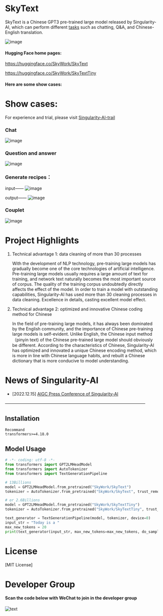 # SkyText

SkyText is a Chinese GPT3 pre-trained large model released by Singularity-AI, which can perform different [tasks](https://openapi.singularity-ai.com/index.html#/examplesIndex) such as chatting, Q&A, and Chinese-English translation. 

![image](https://user-images.githubusercontent.com/120169448/208887507-34db7755-67d6-4807-a43b-ed851c961f8f.png)

#### Hugging Face home pages:
https://huggingface.co/SkyWork/SkyText

https://huggingface.co/SkyWork/SkyTextTiny

#### Here are some show cases:

# Show cases:

For experience and trial, please visit [Singularity-AI-trail](https://openapi.singularity-ai.com/index.html#/tryoutIndex)

### Chat
![image](https://user-images.githubusercontent.com/120169448/208884291-f598368d-951a-4356-967a-f0466f8f069f.png)

### Question and answer
![image](https://user-images.githubusercontent.com/120169448/208884265-55b0cb1c-48a1-4f42-8ea0-6608b5a551af.png)

### Generate recipes：
input——
![image](https://user-images.githubusercontent.com/120169448/208884242-29afcd38-2b8e-451b-9f43-e68b5660f435.png)

output——
![image](https://user-images.githubusercontent.com/120169448/208884206-b58a626e-85de-4c42-81c3-7e4d4c4da634.png)

### Couplet
![image](https://user-images.githubusercontent.com/120169448/208884185-dd2043d3-d868-41fd-a495-a034fac6e35c.png)

# Project Highlights

1. Technical advantage 1: data cleaning of more than 30 processes
   
   With the development of NLP technology, pre-training large models has gradually become one of the core technologies of artificial intelligence. Pre-training large models usually requires a large amount of text for training, and network text naturally becomes the most important source of corpus. The quality of the training corpus undoubtedly directly affects the effect of the model. In order to train a model with outstanding capabilities, Singularity-AI has used more than 30 cleaning processes in data cleaning. Excellence in details, casting excellent model effect.


2. Technical advantage 2: optimized and innovative Chinese coding method for Chinese
   
   In the field of pre-training large models, it has always been dominated by the English community, and the importance of Chinese pre-training large models is self-evident. Unlike English, the Chinese input method（pinyin text) of the Chinese pre-trained large model should obviously be different. According to the characteristics of Chinese, Singularity-AI has optimized and innovated a unique Chinese encoding method, which is more in line with Chinese language habits, and rebuilt a Chinese dictionary that is more conducive to model understanding.



# News of Singularity-AI

- [2022.12.15] [AIGC Press Conference of Singularity-AI](https://live.vhall.com/v3/lives/subscribe/697547540)
  
—————————————————————————————————

## Installation

```
Recommand
transformers>=4.18.0
```

## Model Usage

```python
# -*- coding: utf-8 -*-
from transformers import GPT2LMHeadModel
from transformers import AutoTokenizer
from transformers import TextGenerationPipeline

# 13Billions
model = GPT2LMHeadModel.from_pretrained("SkyWork/SkyText")
tokenizer = AutoTokenizer.from_pretrained("SkyWork/SkyText", trust_remote_code=True)

# or 2.6Billions
model = GPT2LMHeadModel.from_pretrained("SkyWork/SkyTextTiny")
tokenizer = AutoTokenizer.from_pretrained("SkyWork/SkyTextTiny", trust_remote_code=True)

text_generator = TextGenerationPipeline(model, tokenizer, device=0)
input_str = "Today is a "
max_new_tokens = 20
print(text_generator(input_str, max_new_tokens=max_new_tokens, do_sample=True))
```

# License

[MIT License]

# Developer Group
#### Scan the code below with WeChat to join in the developer group

![text](https://user-images.githubusercontent.com/120169448/211474572-4e084a69-04d7-4d34-ab93-ef5fc3007b6f.jpg)


